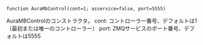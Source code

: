 ```
function AuraMbControl(cont=1; asservice=false, port=5555)
```

AuraMBControlのコンストラクタ。 cont: コントローラー番号、デフォルトは1（最初または唯一のコントローラー） port: ZMQサービスのポート番号、デフォルトは5555
